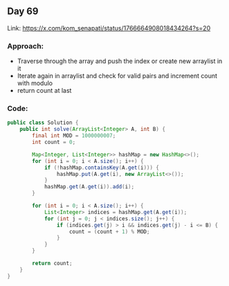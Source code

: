 ## Day 69

Link: https://x.com/kom_senapati/status/1766664908018434264?s=20

### Approach:

- Traverse through the array and push the index or create new arraylist in it
- Iterate again in arraylist and check for valid pairs and increment count with modulo
- return count at last

### Code:

```java
public class Solution {
    public int solve(ArrayList<Integer> A, int B) {
        final int MOD = 1000000007;
        int count = 0;

        Map<Integer, List<Integer>> hashMap = new HashMap<>();
        for (int i = 0; i < A.size(); i++) {
            if (!hashMap.containsKey(A.get(i))) {
                hashMap.put(A.get(i), new ArrayList<>());
            }
            hashMap.get(A.get(i)).add(i);
        }

        for (int i = 0; i < A.size(); i++) {
            List<Integer> indices = hashMap.get(A.get(i));
            for (int j = 0; j < indices.size(); j++) {
                if (indices.get(j) > i && indices.get(j) - i <= B) {
                    count = (count + 1) % MOD;
                }
            }
        }

        return count;
    }
}
```

